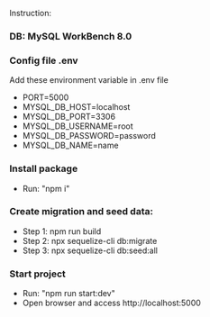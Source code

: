 Instruction:

### DB: MySQL WorkBench 8.0
### Config file .env
Add these environment variable in .env file
+ PORT=5000
+ MYSQL_DB_HOST=localhost
+ MYSQL_DB_PORT=3306
+ MYSQL_DB_USERNAME=root
+ MYSQL_DB_PASSWORD=password
+ MYSQL_DB_NAME=name

### Install package
- Run: "npm i"

### Create migration and seed data: 
- Step 1: npm run build
- Step 2: npx sequelize-cli db:migrate
- Step 3: npx sequelize-cli db:seed:all

### Start project
- Run: "npm run start:dev"
- Open browser and access http://localhost:5000
